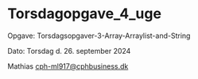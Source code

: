 # Torsdagopgave_4_uge

Opgave: Torsdagsopgaver-3-Array-Arraylist-and-String

Dato: Torsdag d. 26. september 2024

Mathias cph-ml917@cphbusiness.dk